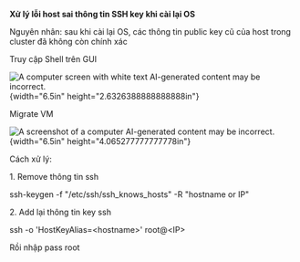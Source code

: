 **Xử lý lỗi host sai thông tin SSH key khi cài lại OS**

Nguyên nhân: sau khi cài lại OS, các thông tin public key cũ của host
trong cluster đã không còn chính xác

Truy cập Shell trên GUI

![A computer screen with white text AI-generated content may be
incorrect.](media/image1.png){width="6.5in"
height="2.6326388888888888in"}

Migrate VM

![A screenshot of a computer AI-generated content may be
incorrect.](media/image2.png){width="6.5in"
height="4.065277777777778in"}

Cách xử lý:

1\. Remove thông tin ssh

ssh-keygen -f \"/etc/ssh/ssh_knows_hosts\" -R \"hostname or IP\"

2\. Add lại thông tin key ssh

ssh -o \'HostKeyAlias=\<hostname\>\' root@\<IP\>

Rồi nhập pass root
